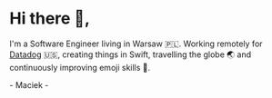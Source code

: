 # Hi there 👋,

I'm a Software Engineer living in Warsaw 🇵🇱.  Working remotely for [Datadog](https://datadoghq.com) 🇺🇸, creating things in Swift, travelling the globe 🌏 and continuously improving emoji skills 🏅.

\- Maciek -
